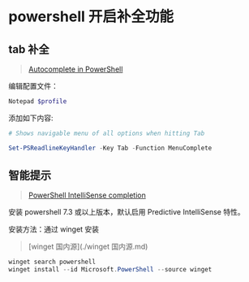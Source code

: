 # powershell 开启补全功能

## tab 补全

> [Autocomplete in PowerShell](https://techcommunity.microsoft.com/t5/itops-talk-blog/autocomplete-in-powershell/ba-p/2604524)

编辑配置文件：

```powershell
Notepad $profile
```

添加如下内容:

```powershell
# Shows navigable menu of all options when hitting Tab

Set-PSReadlineKeyHandler -Key Tab -Function MenuComplete
```

## 智能提示

> [PowerShell IntelliSense completion](https://www.poppastring.com/blog/powershell-intellisense-completion)

安装 powershell 7.3 或以上版本，默认启用 Predictive IntelliSense 特性。

安装方法：通过 winget 安装

> [winget 国内源](./winget 国内源.md)

```powershell
winget search powershell
winget install --id Microsoft.PowerShell --source winget
```
